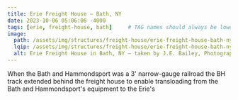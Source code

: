 ```yaml
---
title: Erie Freight House — Bath, NY
date: 2023-10-06 05:06:06 -4000
tags: [erie, freight-house, bath]     # TAG names should always be lowercase
image:
  path: /assets/img/structures/freight-house/erie-freight-house-bath-ny-1909-01.jpg
  lqip: /assets/img/structures/freight-house/erie-freight-house-bath-ny-1909-01-lqip.jpg
  alt: Erie Freight House in Bath, NY — taken by J.E. Bailey, Photographer, Erie Railroad — circa 1900-1909
---
```

When the Bath and Hammondsport was a 3' narrow-gauge railroad the BH track extended behind the freight house to enable transloading from the Bath and Hammondsport's equipment to the Erie's